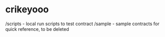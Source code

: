# crikeyooo

/scripts - local run scripts to test contract
/sample - sample contracts for quick reference, to be deleted